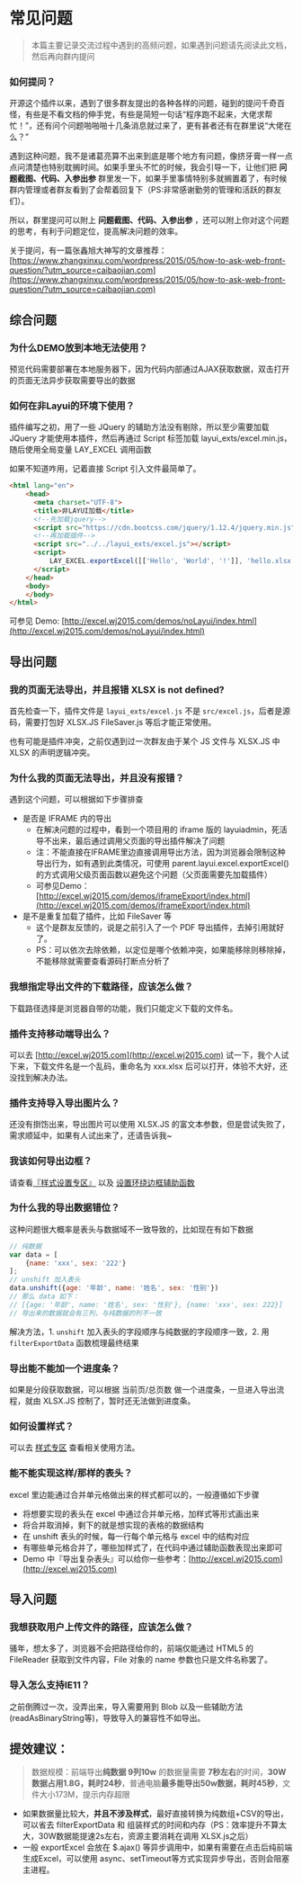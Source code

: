 # 常见问题

> 本篇主要记录交流过程中遇到的高频问题，如果遇到问题请先阅读此文档，然后再向群内提问

### 如何提问？

开源这个插件以来，遇到了很多群友提出的各种各样的问题，碰到的提问千奇百怪，有些是不看文档的伸手党，有些是简短一句话“程序跑不起来，大佬求帮忙！”，还有问个问题啪啪啪十几条消息就过来了，更有甚者还有在群里说“大佬在么？”

遇到这种问题，我不是诸葛亮算不出来到底是哪个地方有问题，像挤牙膏一样一点点问清楚也特别耽搁时间。如果手里头不忙的时候，我会引导一下，让他们把 **问题截图、代码、入参出参** 群里发一下，如果手里事情特别多就搁置着了，有时候群内管理或者群友看到了会帮着回复下（PS:非常感谢勤劳的管理和活跃的群友们）。

所以，群里提问可以附上  **问题截图、代码、入参出参** ，还可以附上你对这个问题的思考，有利于问题定位，提高解决问题的效率。

关于提问，有一篇张鑫旭大神写的文章推荐：[https://www.zhangxinxu.com/wordpress/2015/05/how-to-ask-web-front-question/?utm_source=caibaojian.com](https://www.zhangxinxu.com/wordpress/2015/05/how-to-ask-web-front-question/?utm_source=caibaojian.com)

## 综合问题

### 为什么DEMO放到本地无法使用？

预览代码需要部署在本地服务器下，因为代码内部通过AJAX获取数据，双击打开的页面无法异步获取需要导出的数据

### 如何在非Layui的环境下使用？

插件编写之初，用了一些 JQuery 的辅助方法没有剔除，所以至少需要加载 JQuery 才能使用本插件，然后再通过 Script 标签加载 layui_exts/excel.min.js，随后使用全局变量 LAY_EXCEL 调用函数

如果不知道咋用，记着直接 Script 引入文件最简单了。

```html
<html lang="en">
    <head>
      <meta charset="UTF-8">
      <title>非LAYUI加载</title>
      <!--先加载jquery-->
      <script src="https://cdn.bootcss.com/jquery/1.12.4/jquery.min.js"></script>
      <!--再加载插件-->
      <script src="../../layui_exts/excel.js"></script>
      <script>
          LAY_EXCEL.exportExcel([['Hello', 'World', '!']], 'hello.xlsx', 'xlsx')
      </script>
    </head>
    <body>
    </body>
</html>
```

可参见 Demo: [http://excel.wj2015.com/demos/noLayui/index.html](http://excel.wj2015.com/demos/noLayui/index.html)

## 导出问题

### 我的页面无法导出，并且报错 XLSX is not defined?

首先检查一下，插件文件是 `layui_exts/excel.js` 不是 `src/excel.js`，后者是源码，需要打包好 XLSX.JS FileSaver.js 等后才能正常使用。

也有可能是插件冲突，之前仅遇到过一次群友由于某个 JS 文件与 XLSX.JS 中 XLSX 的声明逻辑冲突。

### 为什么我的页面无法导出，并且没有报错？

遇到这个问题，可以根据如下步骤排查

- 是否是 IFRAME 内的导出
  - 在解决问题的过程中，看到一个项目用的 iframe 版的 layuiadmin，死活导不出来，最后通过调用父页面的导出插件解决了问题
  - 注：不能直接在IFRAME里边直接调用导出方法，因为浏览器会限制这种导出行为，如有遇到此类情况，可使用 parent.layui.excel.exportExcel() 的方式调用父级页面函数以避免这个问题（父页面需要先加载插件）
  - 可参见Demo：[http://excel.wj2015.com/demos/iframeExport/index.html](http://excel.wj2015.com/demos/iframeExport/index.html)
- 是不是重复加载了插件，比如 FileSaver 等
  - 这个是群友反馈的，说是之前引入了一个 PDF 导出插件，去掉引用就好了。
  - PS：可以依次去除依赖，以定位是哪个依赖冲突，如果能移除则移除掉，不能移除就需要查看源码打断点分析了

### 我想指定导出文件的下载路径，应该怎么做？

下载路径选择是浏览器自带的功能，我们只能定义下载的文件名。

### 插件支持移动端导出么？

可以去 [http://excel.wj2015.com](http://excel.wj2015.com) 试一下，我个人试下来，下载文件名是一个乱码，重命名为 xxx.xlsx 后可以打开，体验不大好，还没找到解决办法。

### 插件支持导入导出图片么？

还没有捯饬出来，导出图片可以使用 XLSX.JS 的富文本参数，但是尝试失败了，需求顺延中，如果有人试出来了，还请告诉我~

### 我该如何导出边框？

请查看[『样式设置专区』](http://excel.wj2015.com/_book/docs/样式设置专区.html) 以及 [设置环绕边框辅助函数](http://excel.wj2015.com/_book/docs/重要函数参数配置.md#setRoundBorder%E5%8F%82%E6%95%B0%E9%85%8D%E7%BD%AE)

### 为什么我的导出数据错位？

这种问题很大概率是表头与数据域不一致导致的，比如现在有如下数据

```javascript
// 纯数据
var data = [
    {name: 'xxx', sex: '222'}
];
// unshift 加入表头
data.unshift({age: '年龄', name: '姓名', sex: '性别'})
// 那么 data 如下：
// [{age: '年龄', name: '姓名', sex: '性别'}, {name: 'xxx', sex: 222}]
// 导出来的数据就会有三列，与纯数据的列不一致
```

解决方法，1. `unshift` 加入表头的字段顺序与纯数据的字段顺序一致，2. 用 `filterExportData` 函数梳理最终结果

### 导出能不能加一个进度条？

如果是分段获取数据，可以根据 当前页/总页数 做一个进度条，一旦进入导出流程，就由 XLSX.JS 控制了，暂时还无法做到进度条。

### 如何设置样式？

可以去 [样式专区](http://excel.wj2015.com/_book/docs/样式设置专区.html) 查看相关使用方法。

### 能不能实现这样/那样的表头？

excel 里边能通过合并单元格做出来的样式都可以的，一般遵循如下步骤

- 将想要实现的表头在 excel 中通过合并单元格，加样式等形式画出来
- 将合并取消掉，剩下的就是想实现的表格的数据结构
- 在 unshift 表头的时候，每一行每个单元格与 excel 中的结构对应
- 有哪些单元格合并了，哪些加样式了，在代码中通过辅助函数表现出来即可
- Demo 中『导出复杂表头』可以给你一些参考：[http://excel.wj2015.com](http://excel.wj2015.com)

## 导入问题

### 我想获取用户上传文件的路径，应该怎么做？

骚年，想太多了，浏览器不会把路径给你的，前端仅能通过 HTML5 的 FileReader 获取到文件内容，File 对象的 name 参数也只是文件名称罢了。

### 导入怎么支持IE11？

之前倒腾过一次，没弄出来，导入需要用到 Blob 以及一些辅助方法(readAsBinaryString等)，导致导入的兼容性不如导出。

## 提效建议：

> 数据规模：前端导出**纯数据 9列10w** 的数据量需要 **7秒左右**的时间，**30W数据占用1.8G，耗时24秒**，普通电脑**最多能导出50w数据，耗时45秒**，文件大小173M，提示内存超限

- 如果数据量比较大，**并且不涉及样式**，最好直接转换为纯数组+CSV的导出，可以省去 filterExportData 和 组装样式的时间和内存（PS：效率提升不算太大，30W数据能提速2s左右，资源主要消耗在调用 XLSX.js之后）
- 一般 exportExcel 会放在 $.ajax() 等异步调用中，如果有需要在点击后纯前端生成Excel，可以使用 async、setTimeout等方式实现异步导出，否则会阻塞主进程。